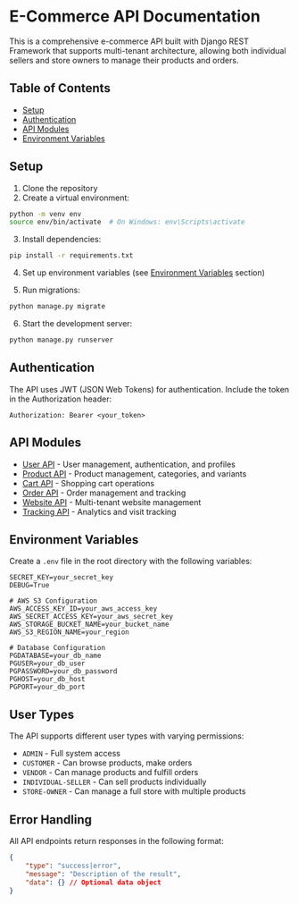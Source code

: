 # E-Commerce API Documentation

This is a comprehensive e-commerce API built with Django REST Framework that supports multi-tenant architecture, allowing both individual sellers and store owners to manage their products and orders.

## Table of Contents
- [Setup](#setup)
- [Authentication](#authentication)
- [API Modules](#api-modules)
- [Environment Variables](#environment-variables)

## Setup

1. Clone the repository
2. Create a virtual environment:
```bash
python -m venv env
source env/bin/activate  # On Windows: env\Scripts\activate
```

3. Install dependencies:
```bash
pip install -r requirements.txt
```

4. Set up environment variables (see [Environment Variables](#environment-variables) section)

5. Run migrations:
```bash
python manage.py migrate
```

6. Start the development server:
```bash
python manage.py runserver
```

## Authentication

The API uses JWT (JSON Web Tokens) for authentication. Include the token in the Authorization header:

```
Authorization: Bearer <your_token>
```

## API Modules

- [User API](docs/USER_API.md) - User management, authentication, and profiles
- [Product API](docs/PRODUCT_API.md) - Product management, categories, and variants
- [Cart API](docs/CART_API.md) - Shopping cart operations
- [Order API](docs/ORDER_API.md) - Order management and tracking
- [Website API](docs/WEBSITE_API.md) - Multi-tenant website management
- [Tracking API](docs/TRACKING_API.md) - Analytics and visit tracking

## Environment Variables

Create a `.env` file in the root directory with the following variables:

```env
SECRET_KEY=your_secret_key
DEBUG=True

# AWS S3 Configuration
AWS_ACCESS_KEY_ID=your_aws_access_key
AWS_SECRET_ACCESS_KEY=your_aws_secret_key
AWS_STORAGE_BUCKET_NAME=your_bucket_name
AWS_S3_REGION_NAME=your_region

# Database Configuration
PGDATABASE=your_db_name
PGUSER=your_db_user
PGPASSWORD=your_db_password
PGHOST=your_db_host
PGPORT=your_db_port
```

## User Types

The API supports different user types with varying permissions:

- `ADMIN` - Full system access
- `CUSTOMER` - Can browse products, make orders
- `VENDOR` - Can manage products and fulfill orders
- `INDIVIDUAL-SELLER` - Can sell products individually
- `STORE-OWNER` - Can manage a full store with multiple products

## Error Handling

All API endpoints return responses in the following format:

```json
{
    "type": "success|error",
    "message": "Description of the result",
    "data": {} // Optional data object
}
``` 